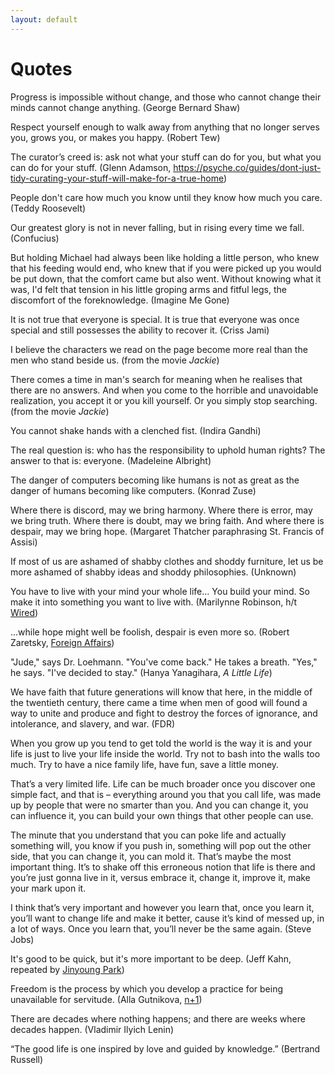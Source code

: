 ```yaml
---
layout: default
---
```


# Quotes

Progress is impossible without change, and those who cannot change their minds cannot change anything. (George Bernard Shaw)

Respect yourself enough to walk away from anything that no longer serves you, grows you, or makes you happy. (Robert Tew)

The curator’s creed is: ask not what your stuff can do for you, but what you can do for your stuff. (Glenn Adamson, https://psyche.co/guides/dont-just-tidy-curating-your-stuff-will-make-for-a-true-home)

People don't care how much you know until they know how much you care. (Teddy Roosevelt)

Our greatest glory is not in never falling, but in rising every time we fall. (Confucius)

But holding Michael had always been like holding a little person, who knew that his feeding would end, who knew that if you were picked up you would be put down, that the comfort came but also went. Without knowing what it was, I'd felt that tension in his little groping arms and fitful legs, the discomfort of the foreknowledge. (Imagine Me Gone)

It is not true that everyone is special. It is true that everyone was once special and still possesses the ability to recover it. (Criss Jami)

I believe the characters we read on the page become more real than the men who stand beside us. (from the movie *Jackie*)

There comes a time in man's search for meaning when he realises that there are no answers. And when you come to the horrible and unavoidable realization, you accept it or you kill yourself. Or you simply stop searching. (from the movie *Jackie*)

You cannot shake hands with a clenched fist. (Indira Gandhi)

The real question is: who has the responsibility to uphold human rights? The answer to that is: everyone. (Madeleine Albright)

The danger of computers becoming like humans is not as great as the danger of humans becoming like computers. (Konrad Zuse)

Where there is discord, may we bring harmony. Where there is error, may we bring truth. Where there is doubt, may we bring faith. And where there is despair, may we bring hope. (Margaret Thatcher paraphrasing St. Francis of Assisi)

If most of us are ashamed of shabby clothes and shoddy furniture, let us be more ashamed of shabby ideas and shoddy philosophies. (Unknown)

You have to live with your mind your whole life... You build your mind. So make it into something you want to live with. (Marilynne Robinson, h/t [Wired](https://www.wired.com/story/how-we-learned-to-love-pedagogical-vapor-stem/))

...while hope might well be foolish, despair is even more so. (Robert Zaretsky, [Foreign Affairs](https://www.foreignaffairs.com/articles/2019-11-01/cure-plague-decency))

"Jude," says Dr. Loehmann. "You've come back." He takes a breath. "Yes," he says. "I've decided to stay." (Hanya Yanagihara, *A Little Life*)

We have faith that future generations will know that here, in the middle of the twentieth century, there came a time when men of good will found a way to unite and produce and fight to destroy the forces of ignorance, and intolerance, and slavery, and war. (FDR)

When you grow up you tend to get told the world is the way it is and your life is just to live your life inside the world. Try not to bash into the walls too much. Try to have a nice family life, have fun, save a little money.

That’s a very limited life. Life can be much broader once you discover one simple fact, and that is – everything around you that you call life, was made up by people that were no smarter than you. And you can change it, you can influence it, you can build your own things that other people can use.

The minute that you understand that you can poke life and actually something will, you know if you push in, something will pop out the other side, that you can change it, you can mold it. That’s maybe the most important thing. It’s to shake off this erroneous notion that life is there and you’re just gonna live in it, versus embrace it, change it, improve it, make your mark upon it.

I think that’s very important and however you learn that, once you learn it, you’ll want to change life and make it better, cause it’s kind of messed up, in a lot of ways. Once you learn that, you’ll never be the same again. (Steve Jobs)

It's good to be quick, but it's more important to be deep. (Jeff Kahn, repeated by [Jinyoung Park](https://www.youtube.com/watch?v=7H2YvxefFro))

Freedom is the process by which you develop a practice for being unavailable for servitude. (Alla Gutnikova, [n+1](https://www.nplusonemag.com/online-only/online-only/my-eyes-are-open/))

There are decades where nothing happens; and there are weeks where decades happen. (Vladimir Ilyich Lenin)

“The good life is one inspired by love and guided by knowledge.” (Bertrand Russell)
